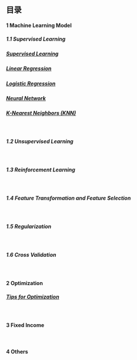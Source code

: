 ## 目录

#### 1   Machine Learning Model 

##### 1.1   Supervised Learning
##### [Supervised Learning](https://github.com/Janecxl/Notes/issues/5)
##### [Linear Regression](https://github.com/Janecxl/Notes/issues/4)
##### [Logistic Regression](https://github.com/Janecxl/Notes/issues/8)
##### [Neural Network](https://github.com/Janecxl/Notes/issues/6)
##### [K-Nearest Neighbors (KNN)](https://github.com/Janecxl/Notes/issues/7)


<br>

##### 1.2   Unsupervised Learning
<br>

##### 1.3   Reinforcement Learning
<br>

##### 1.4   Feature Transformation and Feature Selection
<br>

##### 1.5   Regularization
<br>

##### 1.6   Cross Validation
<br>


#### 2   Optimization
##### [Tips for Optimization](https://github.com/Janecxl/Notes/issues/3)
<br>

#### 3   Fixed Income
<br>

#### 4   Others
<br>

